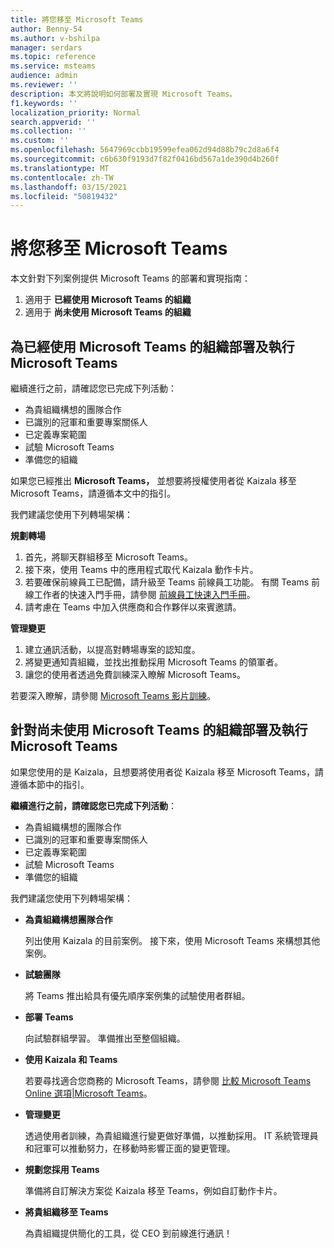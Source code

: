 ```yaml
---
title: 將您移至 Microsoft Teams
author: Benny-54
ms.author: v-bshilpa
manager: serdars
ms.topic: reference
ms.service: msteams
audience: admin
ms.reviewer: ''
description: 本文將說明如何部署及實現 Microsoft Teams。
f1.keywords: ''
localization_priority: Normal
search.appverid: ''
ms.collection: ''
ms.custom: ''
ms.openlocfilehash: 5647969ccbb19599efea062d94d88b79c2d8a6f4
ms.sourcegitcommit: c6b630f9193d7f82f0416bd567a1de390d4b260f
ms.translationtype: MT
ms.contentlocale: zh-TW
ms.lasthandoff: 03/15/2021
ms.locfileid: "50819432"
---
```

# <a name="implement-your-move-to-microsoft-teams"></a>將您移至 Microsoft Teams

本文針對下列案例提供 Microsoft Teams 的部署和實現指南：

1. 適用于 **已經使用 Microsoft Teams 的組織**
2. 適用于 **尚未使用 Microsoft Teams 的組織**

## <a name="deploying-and-implementing-microsoft-teams-for-organizations-already-using-microsoft-teams"></a>為已經使用 Microsoft Teams 的組織部署及執行 Microsoft Teams
 
繼續進行之前，請確認您已完成下列活動： 

- 為貴組織構想的團隊合作  
- 已識別的冠軍和重要專案關係人 
- 已定義專案範圍  
- 試驗 Microsoft Teams 
- 準備您的組織 

如果您已經推出 **Microsoft Teams，** 並想要將授權使用者從 Kaizala 移至 Microsoft Teams，請遵循本文中的指引。 
   
我們建議您使用下列轉場架構：  
   
**規劃轉場** 
   
1. 首先，將聊天群組移至 Microsoft Teams。
1. 接下來，使用 Teams 中的應用程式取代 Kaizala 動作卡片。
1. 若要確保前線員工已配備，請升級至 Teams 前線員工功能。 有關 Teams 前線工作者的快速入門手冊，請參閱 [前線員工快速入門手冊](https://docs.microsoft.com/microsoftteams/flw-quickstart)。
1. 請考慮在 Teams 中加入供應商和合作夥伴以來賓邀請。  
  
**管理變更**  
   
1. 建立通訊活動，以提高對轉場專案的認知度。 
1. 將變更通知貴組織，並找出推動採用 Microsoft Teams 的領軍者。 
1. 讓您的使用者透過免費訓練深入瞭解 Microsoft Teams。 
   
若要深入瞭解，請參閱 [Microsoft Teams 影片訓練](https://support.microsoft.com/office/microsoft-teams-video-training-4f108e54-240b-4351-8084-b1089f0d21d7?ui=en-us&rs=en-us&ad=us)。   
 
## <a name="deploying-and-implementing-microsoft-teams-for-organizations-not-yet-using-microsoft-teams"></a>針對尚未使用 Microsoft Teams 的組織部署及執行 Microsoft Teams
 
如果您使用的是 Kaizala，且想要將使用者從 Kaizala 移至 Microsoft Teams，請遵循本節中的指引。
   
**繼續進行之前，請確認您已完成下列活動**： 
   
- 為貴組織構想的團隊合作 
- 已識別的冠軍和重要專案關係人 
- 已定義專案範圍  
- 試驗 Microsoft Teams
- 準備您的組織  
   
我們建議您使用下列轉場架構： 
   
- **為貴組織構想團隊合作** 
   
   列出使用 Kaizala 的目前案例。 接下來，使用 Microsoft Teams 來構想其他案例。  

- **試驗團隊**

   將 Teams 推出給具有優先順序案例集的試驗使用者群組。 

- **部署 Teams** 

   向試驗群組學習。 準備推出至整個組織。  

- **使用 Kaizala 和 Teams**  

   若要尋找適合您商務的 Microsoft Teams，請參閱 [比較 Microsoft Teams Online 選項|Microsoft Teams](https://www.microsoft.com/microsoft-teams/compare-microsoft-teams-options)。 

- **管理變更** 

   透過使用者訓練，為貴組織進行變更做好準備，以推動採用。 IT 系統管理員和冠軍可以推動努力，在移動時影響正面的變更管理。  

- **規劃您採用 Teams**

    準備將自訂解決方案從 Kaizala 移至 Teams，例如自訂動作卡片。 
     
- **將貴組織移至 Teams** 

    為貴組織提供簡化的工具，從 CEO 到前線進行通訊！ 
